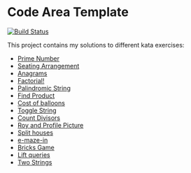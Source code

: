 # Code Area Template
[![Build Status](https://travis-ci.org/jacek143/kata.svg?branch=master)](https://travis-ci.org/jacek143/kata)

This project contains my solutions to different kata exercises:
 - [Prime Number](https://www.hackerearth.com/practice/basic-programming/input-output/basics-of-input-output/practice-problems/algorithm/prime-number-8/)
 - [Seating Arrangement](https://www.hackerearth.com/practice/basic-programming/input-output/basics-of-input-output/practice-problems/algorithm/seating-arrangement-1/)
- [Anagrams](https://www.hackerearth.com/practice/basic-programming/input-output/basics-of-input-output/practice-problems/algorithm/anagrams-651/)
- [Factorial!](https://www.hackerearth.com/practice/basic-programming/input-output/basics-of-input-output/practice-problems/algorithm/find-factorial/)
- [Palindromic String](https://www.hackerearth.com/practice/basic-programming/input-output/basics-of-input-output/practice-problems/algorithm/palindrome-check-2/)
- [Find Product](https://www.hackerearth.com/practice/basic-programming/input-output/basics-of-input-output/practice-problems/algorithm/find-product/)
- [Cost of balloons](https://www.hackerearth.com/practice/basic-programming/input-output/basics-of-input-output/practice-problems/algorithm/mojtaba-prepares-contest-29b2a044/)
- [Toggle String](https://www.hackerearth.com/practice/basic-programming/input-output/basics-of-input-output/practice-problems/algorithm/modify-the-string/)
- [Count Divisors](https://www.hackerearth.com/practice/basic-programming/input-output/basics-of-input-output/practice-problems/algorithm/count-divisors/)
- [Roy and Profile Picture](https://www.hackerearth.com/practice/basic-programming/input-output/basics-of-input-output/practice-problems/algorithm/roy-and-profile-picture/)
- [Split houses](https://www.hackerearth.com/practice/basic-programming/input-output/basics-of-input-output/practice-problems/algorithm/split-house-547be0e9/)
- [e-maze-in](https://www.hackerearth.com/practice/basic-programming/input-output/basics-of-input-output/practice-problems/algorithm/e-maze-in-1aa4e2ac/)
- [Bricks Game](https://www.hackerearth.com/practice/basic-programming/input-output/basics-of-input-output/practice-problems/algorithm/bricks-game-5140869d/)
- [Lift queries](https://www.hackerearth.com/practice/basic-programming/input-output/basics-of-input-output/practice-problems/algorithm/lift-queries/)
- [Two Strings](https://www.hackerearth.com/practice/basic-programming/input-output/basics-of-input-output/practice-problems/algorithm/two-strings-4/)
